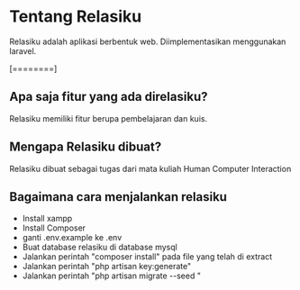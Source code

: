 # Tentang Relasiku
Relasiku adalah aplikasi berbentuk web. Diimplementasikan menggunakan laravel.

[========]

## Apa saja fitur yang ada direlasiku?
Relasiku memiliki fitur berupa pembelajaran dan kuis.
## Mengapa Relasiku dibuat?
Relasiku dibuat sebagai tugas dari mata kuliah Human Computer Interaction
## Bagaimana cara menjalankan relasiku
- Install xampp
- Install Composer
- ganti .env.example ke .env
- Buat database relasiku di database mysql
- Jalankan perintah "composer install" pada file yang telah di extract
- Jalankan perintah "php artisan key:generate"
- Jalankan perintah "php artisan migrate --seed "
